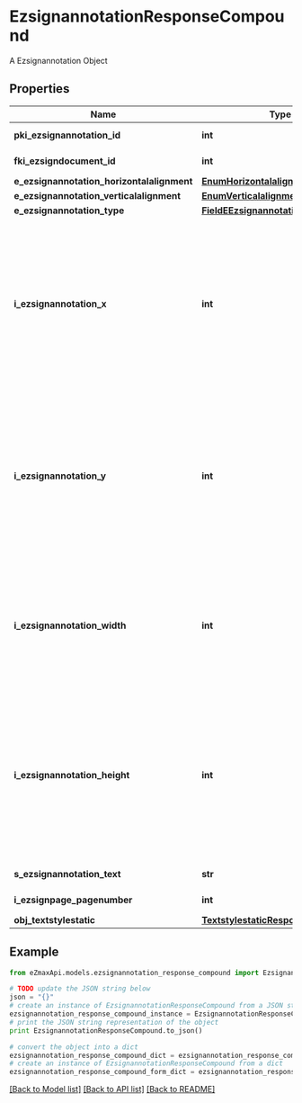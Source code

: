 # EzsignannotationResponseCompound

A Ezsignannotation Object

## Properties

Name | Type | Description | Notes
------------ | ------------- | ------------- | -------------
**pki_ezsignannotation_id** | **int** | The unique ID of the Ezsignannotation | 
**fki_ezsigndocument_id** | **int** | The unique ID of the Ezsigndocument | 
**e_ezsignannotation_horizontalalignment** | [**EnumHorizontalalignment**](EnumHorizontalalignment.md) |  | [optional] 
**e_ezsignannotation_verticalalignment** | [**EnumVerticalalignment**](EnumVerticalalignment.md) |  | [optional] 
**e_ezsignannotation_type** | [**FieldEEzsignannotationType**](FieldEEzsignannotationType.md) |  | 
**i_ezsignannotation_x** | **int** | The X coordinate (Horizontal) where to put the Ezsignannotation on the page.  Coordinate is calculated at 100dpi (dot per inch). So for example, if you want to put the Ezsignannotation 2 inches from the left border of the page, you would use \&quot;200\&quot; for the X coordinate. | 
**i_ezsignannotation_y** | **int** | The Y coordinate (Vertical) where to put the Ezsignannotation on the page.  Coordinate is calculated at 100dpi (dot per inch). So for example, if you want to put the Ezsignannotation 3 inches from the top border of the page, you would use \&quot;300\&quot; for the Y coordinate. | 
**i_ezsignannotation_width** | **int** | The Width of the Ezsignannotation.  Width is calculated at 100dpi (dot per inch). So for example, if you want to have the width of the Ezsignannotation to be 3 inches, you would use \&quot;300\&quot; for the Width. | [optional] 
**i_ezsignannotation_height** | **int** | The Height of the Ezsignannotation.  Height is calculated at 100dpi (dot per inch). So for example, if you want to have the height of the Ezsignannotation to be 2 inches, you would use \&quot;200\&quot; for the Height.  This can only be set if eEzsignannotationType is **StrikethroughBlock** or **Text** | [optional] 
**s_ezsignannotation_text** | **str** | The Text of the Ezsignannotation | [optional] 
**i_ezsignpage_pagenumber** | **int** | The page number in the Ezsigndocument | 
**obj_textstylestatic** | [**TextstylestaticResponseCompound**](TextstylestaticResponseCompound.md) |  | [optional] 

## Example

```python
from eZmaxApi.models.ezsignannotation_response_compound import EzsignannotationResponseCompound

# TODO update the JSON string below
json = "{}"
# create an instance of EzsignannotationResponseCompound from a JSON string
ezsignannotation_response_compound_instance = EzsignannotationResponseCompound.from_json(json)
# print the JSON string representation of the object
print EzsignannotationResponseCompound.to_json()

# convert the object into a dict
ezsignannotation_response_compound_dict = ezsignannotation_response_compound_instance.to_dict()
# create an instance of EzsignannotationResponseCompound from a dict
ezsignannotation_response_compound_form_dict = ezsignannotation_response_compound.from_dict(ezsignannotation_response_compound_dict)
```
[[Back to Model list]](../README.md#documentation-for-models) [[Back to API list]](../README.md#documentation-for-api-endpoints) [[Back to README]](../README.md)


